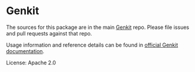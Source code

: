 # Genkit

The sources for this package are in the main [Genkit](https://github.com/firebase/genkit) repo. Please file issues and pull requests against that repo.

Usage information and reference details can be found in [official Genkit documentation](https://genkit.dev/docs/get-started/).

License: Apache 2.0
